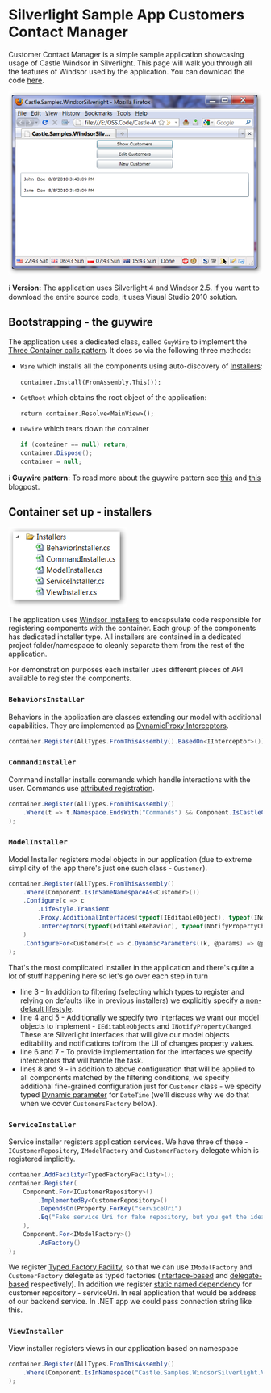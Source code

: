 # Silverlight Sample App Customers Contact Manager

Customer Contact Manager is a simple sample application showcasing usage of Castle Windsor in Silverlight. This page will walk you through all the features of Windsor used by the application. You can download the code [here](http://github.com/HEskandari/Castle-Windsor-Examples).

![](images/sample-silverlight-show.png)

:information_source: **Version:** The application uses Silverlight 4 and Windsor 2.5. If you want to download the entire source code, it uses Visual Studio 2010 solution.

## Bootstrapping - the guywire

The application uses a dedicated class, called `GuyWire` to implement the [Three Container calls pattern](three-calls-pattern.md). It does so via the following three methods:

* `Wire` which installs all the components using auto-discovery of [Installers](installers.md):

  `container.Install(FromAssembly.This());`

* `GetRoot` which obtains the root object of the application:

  `return container.Resolve<MainView>();`

* `Dewire` which tears down the container

  ```csharp
  if (container == null) return;
  container.Dispose();
  container = null;
  ```

:information_source: **Guywire pattern:** To read more about the guywire pattern see [this](http://fabiomaulo.blogspot.com/2009/11/guywire.html) and [this](http://jfromaniello.blogspot.com/2009/11/chinook-media-manager-guywire.html) blogpost.

## Container set up - installers

![](images/sample-silverlight-installers.png)

The application uses [Windsor Installers](installers.md) to encapsulate code responsible for registering components with the container. Each group of the components has dedicated installer type. All installers are contained in a dedicated project folder/namespace to cleanly separate them from the rest of the application.

For demonstration purposes each installer uses different pieces of API available to register the components.

### `BehaviorsInstaller`

Behaviors in the application are classes extending our model with additional capabilities. They are implemented as [DynamicProxy Interceptors](interceptors.md).

```csharp
container.Register(AllTypes.FromThisAssembly().BasedOn<IInterceptor>());
```

### `CommandInstaller`

Command installer installs commands which handle interactions with the user. Commands use [attributed registration](castlecomponentattribute.md).

```csharp
container.Register(AllTypes.FromThisAssembly()
    .Where(t => t.Namespace.EndsWith("Commands") && Component.IsCastleComponent(t))
);
```

### `ModelInstaller`

Model Installer registers model objects in our application (due to extreme simplicity of the app there's just one such class - `Customer`).

```csharp
container.Register(AllTypes.FromThisAssembly()
    .Where(Component.IsInSameNamespaceAs<Customer>())
    .Configure(c => c
        .LifeStyle.Transient
        .Proxy.AdditionalInterfaces(typeof(IEditableObject), typeof(INotifyPropertyChanged))
        .Interceptors(typeof(EditableBehavior), typeof(NotifyPropertyChangedBehavior))
    )
    .ConfigureFor<Customer>(c => c.DynamicParameters((k, @params) => @params.Insert(DateTime.Now)))
);
```

That's the most complicated installer in the application and there's quite a lot of stuff happening here so let's go over each step in turn

* line 3 - In addition to filtering (selecting which types to register and relying on defaults like in previous installers) we explicitly specify a [non-default lifestyle](lifestyles.md).
* line 4 and 5 - Additionally we specify two interfaces we want our model objects to implement - `IEditableObjects` and `INotifyPropertyChanged`. These are Silverlight interfaces that will give our model objects editability and notifications to/from the UI of changes property values.
* line 6 and 7 - To provide implementation for the interfaces we specify interceptors that will handle the task.
* lines 8 and 9 - in addition to above configuration that will be applied to all components matched by the filtering conditions, we specify additional fine-grained configuration just for `Customer` class - we specify typed [Dynamic parameter](inline-dependencies#supplying-dynamic-dependencies) for `DateTime` (we'll discuss why we do that when we cover `CustomersFactory` below).

### `ServiceInstaller`

Service installer registers application services. We have three of these - `ICustomerRepository`, `IModelFactory` and `CustomerFactory` delegate which is registered implicitly.

```csharp
container.AddFacility<TypedFactoryFacility>();
container.Register(
    Component.For<ICustomerRepository>()
        .ImplementedBy<CustomerRepository>()
        .DependsOn(Property.ForKey("serviceUri")
        .Eq("Fake service Uri for fake repository, but you get the idea")
    ),
    Component.For<IModelFactory>()
        .AsFactory()
);
```

We register [Typed Factory Facility](typed-factory-facility.md), so that we can use `IModelFactory` and `CustomerFactory` delegate as typed factories ([interface-based](typed-factory-facility-interface-based.md) and [delegate-based](typed-factory-facility-delegate-based.md) respectively). In addition we register [static named dependency](inline-dependencies#supplying-static-dependencies) for customer repository - serviceUri. In real application that would be address of our backend service. In .NET app we could pass connection string like this.

### `ViewInstaller`

View installer registers views in our application based on namespace

```csharp
container.Register(AllTypes.FromThisAssembly()
    .Where(Component.IsInNamespace("Castle.Samples.WindsorSilverlight.Views"))
);
```